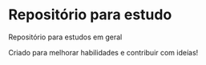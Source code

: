 # Repositório para estudo
 Repositório para estudos em geral

 Criado para melhorar habilidades e contribuir com ideías!